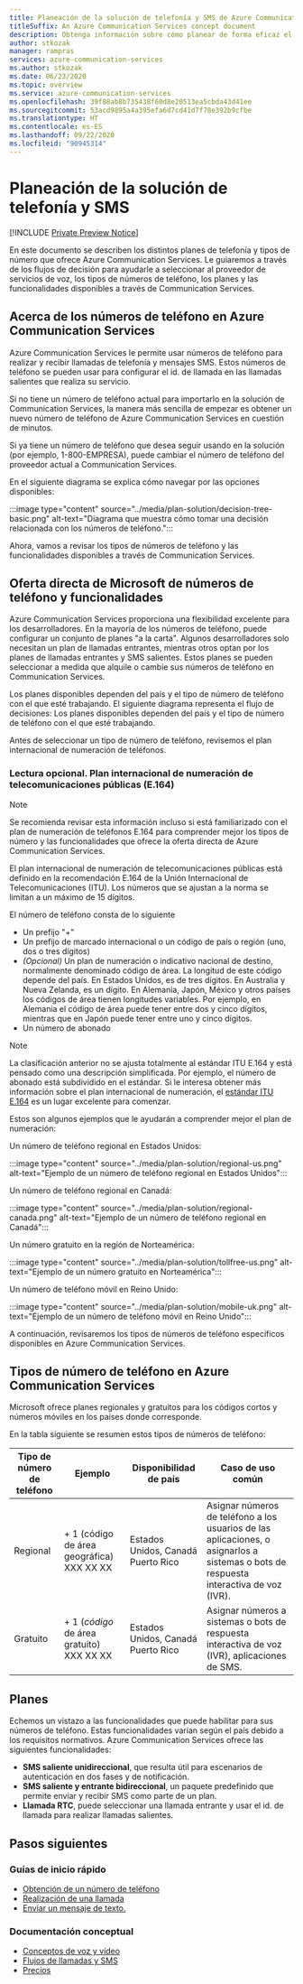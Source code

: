 ```yaml
---
title: Planeación de la solución de telefonía y SMS de Azure Communication Services
titleSuffix: An Azure Communication Services concept document
description: Obtenga información sobre cómo planear de forma eficaz el uso de números de teléfono y telefonía.
author: stkozak
manager: rampras
services: azure-communication-services
ms.author: stkozak
ms.date: 06/23/2020
ms.topic: overview
ms.service: azure-communication-services
ms.openlocfilehash: 39f88ab8b735438f60d8e20513ea5cbda43d41ee
ms.sourcegitcommit: 53acd9895a4a395efa6d7cd41d7f78e392b9cfbe
ms.translationtype: HT
ms.contentlocale: es-ES
ms.lasthandoff: 09/22/2020
ms.locfileid: "90945314"
---
```

# <a name="plan-your-telephony-and-sms-solution"></a>Planeación de la solución de telefonía y SMS

[!INCLUDE [Private Preview Notice](../../includes/private-preview-include.md)]

En este documento se describen los distintos planes de telefonía y tipos de número que ofrece Azure Communication Services. Le guiaremos a través de los flujos de decisión para ayudarle a seleccionar al proveedor de servicios de voz, los tipos de números de teléfono, los planes y las funcionalidades disponibles a través de Communication Services.

## <a name="about-phone-numbers-in-azure-communications-services"></a>Acerca de los números de teléfono en Azure Communication Services

Azure Communication Services le permite usar números de teléfono para realizar y recibir llamadas de telefonía y mensajes SMS. Estos números de teléfono se pueden usar para configurar el id. de llamada en las llamadas salientes que realiza su servicio.
  
Si no tiene un número de teléfono actual para importarlo en la solución de Communication Services, la manera más sencilla de empezar es obtener un nuevo número de teléfono de Azure Communication Services en cuestión de minutos.

Si ya tiene un número de teléfono que desea seguir usando en la solución (por ejemplo, 1-800-EMPRESA), puede cambiar el número de teléfono del proveedor actual a Communication Services.

En el siguiente diagrama se explica cómo navegar por las opciones disponibles:

:::image type="content" source="../media/plan-solution/decision-tree-basic.png" alt-text="Diagrama que muestra cómo tomar una decisión relacionada con los números de teléfono.":::

Ahora, vamos a revisar los tipos de números de teléfono y las funcionalidades disponibles a través de Communication Services. 

## <a name="microsoft-direct-offer-of-phone-numbers-and-capabilities"></a>Oferta directa de Microsoft de números de teléfono y funcionalidades

Azure Communication Services proporciona una flexibilidad excelente para los desarrolladores. En la mayoría de los números de teléfono, puede configurar un conjunto de planes "a la carta". Algunos desarrolladores solo necesitan un plan de llamadas entrantes, mientras otros optan por los planes de llamadas entrantes y SMS salientes. Estos planes se pueden seleccionar a medida que alquile o cambie sus números de teléfono en Communication Services.

Los planes disponibles dependen del país y el tipo de número de teléfono con el que esté trabajando. El siguiente diagrama representa el flujo de decisiones:    Los planes disponibles dependen del país y el tipo de número de teléfono con el que esté trabajando.

<!-- Tami/team have rejected this multiple times despite updates, says it needs to be higher res - need to work with her to get approval for this image. Commenting out to move our staging forward. :::image type="content" source="../../media/example-decision-flow.png" alt-text="Example for the decision flow"::: -->

Antes de seleccionar un tipo de número de teléfono, revisemos el plan internacional de numeración de teléfonos.

### <a name="optional-reading-international-public-telecommunication-numbering-plan-e164"></a>Lectura opcional. Plan internacional de numeración de telecomunicaciones públicas (E.164)

> [!NOTE]
> Se recomienda revisar esta información incluso si está familiarizado con el plan de numeración de teléfonos E.164 para comprender mejor los tipos de número y las funcionalidades que ofrece la oferta directa de Azure Communication Services.

El plan internacional de numeración de telecomunicaciones públicas está definido en la recomendación E.164 de la Unión Internacional de Telecomunicaciones (ITU). Los números que se ajustan a la norma se limitan a un máximo de 15 dígitos.

El número de teléfono consta de lo siguiente

-   Un prefijo "+"
-   Un prefijo de marcado internacional o un código de país o región (uno, dos o tres dígitos) 
-   *(Opcional)* Un plan de numeración o indicativo nacional de destino, normalmente denominado código de área. La longitud de este código depende del país. En Estados Unidos, es de tres dígitos. En Australia y Nueva Zelanda, es un dígito. En Alemania, Japón, México y otros países los códigos de área tienen longitudes variables. Por ejemplo, en Alemania el código de área puede tener entre dos y cinco dígitos, mientras que en Japón puede tener entre uno y cinco dígitos.
-   Un número de abonado

> [!NOTE]
> La clasificación anterior no se ajusta totalmente al estándar ITU E.164 y está pensado como una descripción simplificada. Por ejemplo, el número de abonado está subdividido en el estándar. Si le interesa obtener más información sobre el plan internacional de numeración, el [estándar ITU E.164](https://www.itu.int/rec/T-REC-E.164) es un lugar excelente para comenzar.  

Estos son algunos ejemplos que le ayudarán a comprender mejor el plan de numeración:

Un número de teléfono regional en Estados Unidos:

:::image type="content" source="../media/plan-solution/regional-us.png" alt-text="Ejemplo de un número de teléfono regional en Estados Unidos":::

Un número de teléfono regional en Canadá:

:::image type="content" source="../media/plan-solution/regional-canada.png" alt-text="Ejemplo de un número de teléfono regional en Canadá":::

Un número gratuito en la región de Norteamérica:

:::image type="content" source="../media/plan-solution/tollfree-us.png" alt-text="Ejemplo de un número gratuito en Norteamérica":::

Un número de teléfono móvil en Reino Unido:

:::image type="content" source="../media/plan-solution/mobile-uk.png" alt-text="Ejemplo de un número de teléfono móvil en Reino Unido":::

A continuación, revisaremos los tipos de números de teléfono específicos disponibles en Azure Communication Services.

## <a name="phone-number-types-in-azure-communication-services"></a>Tipos de número de teléfono en Azure Communication Services

Microsoft ofrece planes regionales y gratuitos para los códigos cortos y números móviles en los países donde corresponde.

En la tabla siguiente se resumen estos tipos de números de teléfono: 

| Tipo de número de teléfono | Ejemplo                              | Disponibilidad de país    | Caso de uso común                                                                                                     |
| ----------------- | ------------------------------------ | ----------------------- | ------------------------------------------------------------------------------------------------------------------- |
| Regional          | \+ 1 (código de área geográfica) XXX XX XX  | Estados Unidos, Canadá Puerto Rico | Asignar números de teléfono a los usuarios de las aplicaciones, o asignarlos a sistemas o bots de respuesta interactiva de voz (IVR). |
| Gratuito         | \+ 1 (*código* de área gratuito) XXX XX XX | Estados Unidos, Canadá Puerto Rico | Asignar números a sistemas o bots de respuesta interactiva de voz (IVR), aplicaciones de SMS.                                        |

## <a name="plans"></a>Planes 

Echemos un vistazo a las funcionalidades que puede habilitar para sus números de teléfono. Estas funcionalidades varían según el país debido a los requisitos normativos. Azure Communication Services ofrece las siguientes funcionalidades:

- **SMS saliente unidireccional**, que resulta útil para escenarios de autenticación en dos fases y de notificación.
- **SMS saliente y entrante bidireccional**, un paquete predefinido que permite enviar y recibir SMS como parte de un plan.
- **Llamada RTC**, puede seleccionar una llamada entrante y usar el id. de llamada para realizar llamadas salientes.

## <a name="next-steps"></a>Pasos siguientes

### <a name="quickstarts"></a>Guías de inicio rápido

- [Obtención de un número de teléfono](../../quickstarts/telephony-sms/get-phone-number.md)
- [Realización de una llamada](../../quickstarts/voice-video-calling/calling-client-samples.md)
- [Enviar un mensaje de texto.](../../quickstarts/telephony-sms/send.md)

### <a name="conceptual-documentation"></a>Documentación conceptual

- [Conceptos de voz y vídeo](../voice-video-calling/about-call-types.md)
- [Flujos de llamadas y SMS](../call-flows.md)
- [Precios](../pricing.md)
